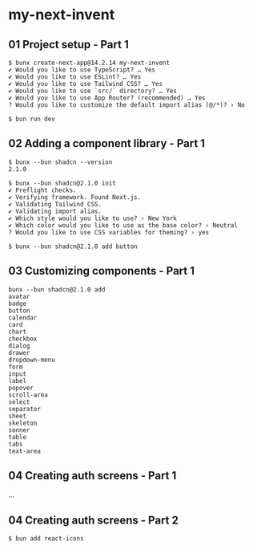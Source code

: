 # my-next-invent

## 01 Project setup - Part 1

```
$ bunx create-next-app@14.2.14 my-next-invent
✔ Would you like to use TypeScript? … Yes
✔ Would you like to use ESLint? … Yes
✔ Would you like to use Tailwind CSS? … Yes
✔ Would you like to use `src/` directory? … Yes
✔ Would you like to use App Router? (recommended) … Yes
? Would you like to customize the default import alias (@/*)? › No

$ bun run dev

```

## 02 Adding a component library - Part 1

```
$ bunx --bun shadcn --version
2.1.0

$ bunx --bun shadcn@2.1.0 init
✔ Preflight checks.
✔ Verifying framework. Found Next.js.
✔ Validating Tailwind CSS.
✔ Validating import alias.
✔ Which style would you like to use? › New York
✔ Which color would you like to use as the base color? › Neutral
? Would you like to use CSS variables for theming? › yes

$ bunx --bun shadcn@2.1.0 add button
```

## 03 Customizing components - Part 1

```
bunx --bun shadcn@2.1.0 add
avatar
badge
button
calendar
card
chart
checkbox
dialog
drawer
dropdown-menu
form
input
label
popover
scroll-area
select
separator
sheet
skeleton
sonner
table
tabs
text-area
```

## 04 Creating auth screens - Part 1

...

## 04 Creating auth screens - Part 2

```
$ bun add react-icons
```



